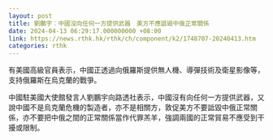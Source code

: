```yaml
---
layout: post
title: 劉鵬宇︰中國沒向任何一方提供武器　美方不應詆毀中俄正常關係
date: 2024-04-13 06:29:17.000000000 +08:00
link: https://news.rthk.hk/rthk/ch/component/k2/1748707-20240413.htm
categories: rthk
---
```


有美國高級官員表示，中國正透過向俄羅斯提供無人機、導彈技術及衛星影像等，支持俄羅斯在烏克蘭的戰爭。

中國駐美國大使館發言人劉鵬宇向路透社表示，中國沒有向任何一方提供武器，又說中國不是烏克蘭危機的製造者，亦不是相關方，敦促美方不要詆毀中俄正常關係，亦不要把中俄之間的正常關係當作代罪羔羊，強調兩國的正常貿易不應受到干擾或限制。
